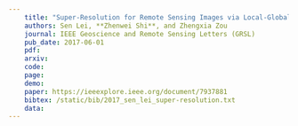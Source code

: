 ```yaml
---
    title: "Super-Resolution for Remote Sensing Images via Local-Global-Combined Network"
    authors: Sen Lei, **Zhenwei Shi**, and Zhengxia Zou
    journal: IEEE Geoscience and Remote Sensing Letters (GRSL)
    pub_date: 2017-06-01
    pdf: 
    arxiv: 
    code: 
    page: 
    demo: 
    paper: https://ieeexplore.ieee.org/document/7937881
    bibtex: /static/bib/2017_sen_lei_super-resolution.txt
    data:
---
```

    